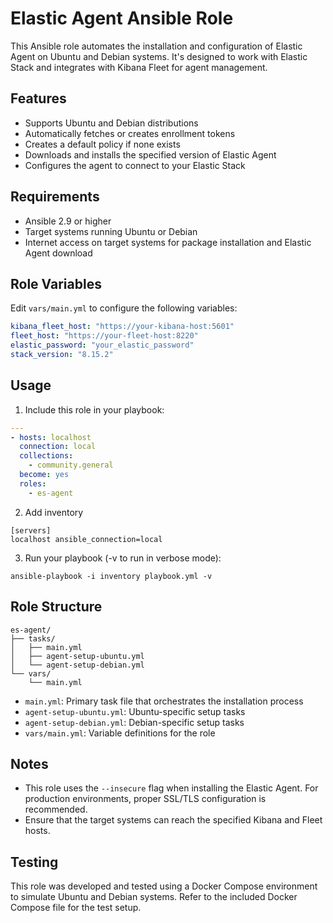 # Elastic Agent Ansible Role

This Ansible role automates the installation and configuration of Elastic Agent on Ubuntu and Debian systems. It's designed to work with Elastic Stack and integrates with Kibana Fleet for agent management.

## Features

- Supports Ubuntu and Debian distributions
- Automatically fetches or creates enrollment tokens
- Creates a default policy if none exists
- Downloads and installs the specified version of Elastic Agent
- Configures the agent to connect to your Elastic Stack

## Requirements

- Ansible 2.9 or higher
- Target systems running Ubuntu or Debian
- Internet access on target systems for package installation and Elastic Agent download

## Role Variables

Edit `vars/main.yml` to configure the following variables:

```yaml
kibana_fleet_host: "https://your-kibana-host:5601"
fleet_host: "https://your-fleet-host:8220"
elastic_password: "your_elastic_password"
stack_version: "8.15.2"
```

## Usage

1. Include this role in your playbook:

```yaml
---
- hosts: localhost
  connection: local
  collections:
    - community.general
  become: yes
  roles:
    - es-agent
```

2. Add inventory
```
[servers]
localhost ansible_connection=local
```

3. Run your playbook (-v to run in verbose mode):

```
ansible-playbook -i inventory playbook.yml -v
```

## Role Structure

```
es-agent/
├── tasks/
│   ├── main.yml
│   ├── agent-setup-ubuntu.yml
│   └── agent-setup-debian.yml
└── vars/
    └── main.yml
```

- `main.yml`: Primary task file that orchestrates the installation process
- `agent-setup-ubuntu.yml`: Ubuntu-specific setup tasks
- `agent-setup-debian.yml`: Debian-specific setup tasks
- `vars/main.yml`: Variable definitions for the role

## Notes

- This role uses the `--insecure` flag when installing the Elastic Agent. For production environments, proper SSL/TLS configuration is recommended.
- Ensure that the target systems can reach the specified Kibana and Fleet hosts.

## Testing

This role was developed and tested using a Docker Compose environment to simulate Ubuntu and Debian systems. Refer to the included Docker Compose file for the test setup.

